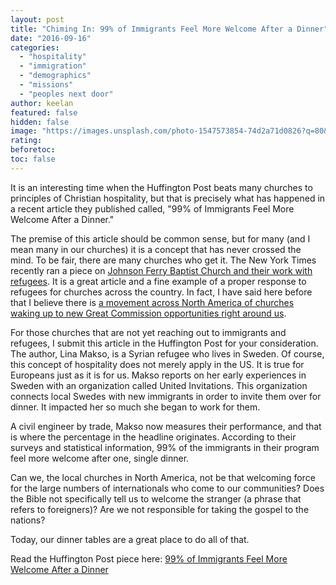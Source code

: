 ```yaml
---
layout: post
title: "Chiming In: 99% of Immigrants Feel More Welcome After a Dinner"
date: "2016-09-16"
categories: 
  - "hospitality"
  - "immigration"
  - "demographics"
  - "missions"
  - "peoples next door"
author: keelan
featured: false
hidden: false
image: "https://images.unsplash.com/photo-1547573854-74d2a71d0826?q=80&w=870&auto=format&fit=crop&ixlib=rb-4.0.3&ixid=M3wxMjA3fDB8MHxwaG90by1wYWdlfHx8fGVufDB8fHx8fA%3D%3D"
rating:
beforetoc:
toc: false
---
```


It is an interesting time when the Huffington Post beats many churches to principles of Christian hospitality, but that is precisely what has happened in a recent article they published called, "99% of Immigrants Feel More Welcome After a Dinner."

The premise of this article should be common sense, but for many (and I mean many in our churches) it is a concept that has never crossed the mind. To be fair, there are many churches who get it. The New York Times recently ran a piece on [Johnson Ferry Baptist Church and their work with refugees](http://www.nytimes.com/2016/09/07/us/syrian-refugees-christian-conservatives.html?_r=0). It is a great article and a fine example of a proper response to refugees for churches across the country. In fact, I have said here before that I believe there is [a movement across North America of churches waking up to new Great Commission opportunities right around us](http://blog.keelancook.com/2016/08/is-your-church-part-of-the-movement.html).

For those churches that are not yet reaching out to immigrants and refugees, I submit this article in the Huffington Post for your consideration. The author, Lina Makso, is a Syrian refugee who lives in Sweden. Of course, this concept of hospitality does not merely apply in the US. It is true for Europeans just as it is for us. Makso reports on her early experiences in Sweden with an organization called United Invitations. This organization connects local Swedes with new immigrants in order to invite them over for dinner. It impacted her so much she began to work for them.

A civil engineer by trade, Makso now measures their performance, and that is where the percentage in the headline originates. According to their surveys and statistical information, 99% of the immigrants in their program feel more welcome after one, single dinner.

Can we, the local churches in North America, not be that welcoming force for the large numbers of internationals who come to our communities? Does the Bible not specifically tell us to welcome the stranger (a phrase that refers to foreigners)? Are we not responsible for taking the gospel to the nations?

Today, our dinner tables are a great place to do all of that.

Read the Huffington Post piece here: [99% of Immigrants Feel More Welcome After a Dinner](http://www.huffingtonpost.com/lina-makso/99-of-immigrants-feel-mor_b_12009640.html)
